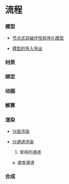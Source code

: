 # 流程

### 模型

* [节点式非破坏性程序化模型]()

* [模型的导入导出]()

### 材质

### 绑定

### 动画

### 解算

### 渲染

* [分层渲染]()

* [分通道渲染]()

  1.  常用的通道
  
    a.  速度通道

### 合成
